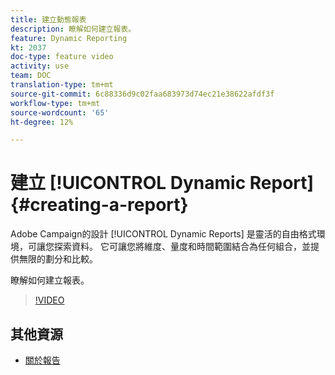 ```yaml
---
title: 建立動態報表
description: 瞭解如何建立報表。
feature: Dynamic Reporting
kt: 2037
doc-type: feature video
activity: use
team: DOC
translation-type: tm+mt
source-git-commit: 6c88336d9c02faa683973d74ec21e38622afdf3f
workflow-type: tm+mt
source-wordcount: '65'
ht-degree: 12%

---
```



# 建立 [!UICONTROL Dynamic Report]{#creating-a-report}

Adobe Campaign的設計 [!UICONTROL Dynamic Reports] 是靈活的自由格式環境，可讓您探索資料。 它可讓您將維度、量度和時間範圍結合為任何組合，並提供無限的劃分和比較。

瞭解如何建立報表。

>[!VIDEO](https://video.tv.adobe.com/v/25264/?quality=12)

## 其他資源

* [關於報告](https://docs.adobe.com/content/help/en/campaign-standard/using/reporting/about-reporting/about-dynamic-reports.html)
